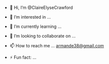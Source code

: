 - 👋 Hi, I’m @ClaireElyseCrawford
- 👀 I’m interested in ...
- 🌱 I’m currently learning ...
- 💞️ I’m looking to collaborate on ...
- 📫 How to reach me ... armande38@gmail.com

- ⚡ Fun fact: ... 

<!---
ClaireElyseCrawford/ClaireElyseCrawford is a ✨ special ✨ repository because its `README.md` (this file) appears on your GitHub profile.
You can click the Preview link to take a look at your changes.
--->
